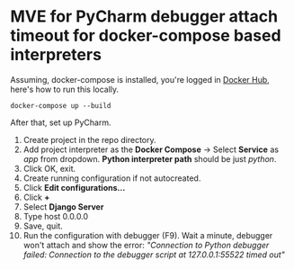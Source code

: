 # MVE for PyCharm debugger attach timeout for docker-compose based interpreters

Assuming, docker-compose is installed, you're logged in [Docker Hub](https://hub.docker.com/), here's how to run this locally.

```
docker-compose up --build
```

After that, set up PyCharm.
1. Create project in the repo directory.
2. Add project interpreter as the **Docker Compose** -> Select **Service** as *app* from dropdown. **Python interpreter path** should be just *python*.
3. Click OK, exit.
4. Create running configuration if not autocreated.
  1. Click **Edit configurations...**
  2. Click **+**
  3. Select **Django Server**
  4. Type host 0.0.0.0
  5. Save, quit.
5. Run the configuration with debugger (F9). Wait a minute, debugger won't attach and show the error: *"Connection to Python debugger failed: Connection to the debugger script at 127.0.0.1:55522 timed out"*
